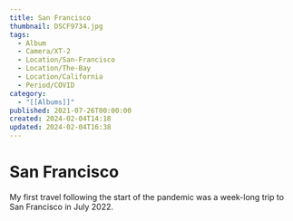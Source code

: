 ```yaml
---
title: San Francisco
thumbnail: DSCF9734.jpg
tags:
  - Album
  - Camera/XT-2
  - Location/San-Francisco
  - Location/The-Bay
  - Location/California
  - Period/COVID
category:
  - "[[Albums]]"
published: 2021-07-26T00:00:00
created: 2024-02-04T14:18
updated: 2024-02-04T16:38
---
```

# San Francisco

My first travel following the start of the pandemic was a week-long trip to San Francisco in July 2022.

